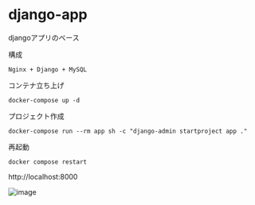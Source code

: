 # django-app
djangoアプリのベース

構成
```
Nginx + Django + MySQL
```


コンテナ立ち上げ
```
docker-compose up -d
```

プロジェクト作成
```
docker-compose run --rm app sh -c "django-admin startproject app ."
```

再起動
```
docker compose restart
```

http://localhost:8000

![image](https://user-images.githubusercontent.com/79821503/187807905-5413b270-4961-4ad5-9782-7fb62f97c9aa.png)
